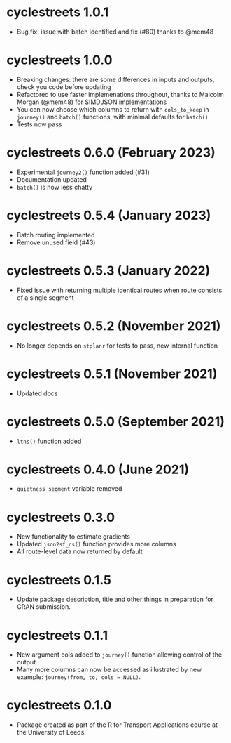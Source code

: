 # cyclestreets 1.0.1

* Bug fix: issue with batch identified and fix (#80) thanks to @mem48

# cyclestreets 1.0.0

* Breaking changes: there are some differences in inputs and outputs, check you code before updating
* Refactored to use faster implemenations throughout, thanks to Malcolm Morgan (@mem48) for SIMDJSON implementations
* You can now choose which columns to return with `cols_to_keep` in `journey()` and `batch()` functions, with minimal defaults for `batch()`
* Tests now pass

# cyclestreets 0.6.0 (February 2023)

* Experimental `journey2()` function added (#31)
* Documentation updated
* `batch()` is now less chatty

# cyclestreets 0.5.4 (January 2023)

* Batch routing implemented
* Remove unused field (#43)

# cyclestreets 0.5.3 (January 2022)

* Fixed issue with returning multiple identical routes when route consists of a single segment

# cyclestreets 0.5.2 (November 2021)

* No longer depends on `stplanr` for tests to pass, new internal function

# cyclestreets 0.5.1 (November 2021)

* Updated docs

# cyclestreets 0.5.0 (September 2021)

* `ltns()` function added

# cyclestreets 0.4.0 (June 2021)

* `quietness_segment` variable removed

# cyclestreets 0.3.0

* New functionality to estimate gradients
* Updated `json2sf_cs()` function provides more columns
* All route-level data now returned by default 

# cyclestreets 0.1.5

* Update package description, title and other things in preparation for CRAN submission.

# cyclestreets 0.1.1

* New argument cols added to `journey()` function allowing control of the output.
* Many more columns can now be accessed as illustrated by new example: `journey(from, to, cols = NULL)`.

# cyclestreets 0.1.0

* Package created as part of the R for Transport Applications course at the University of Leeds.
